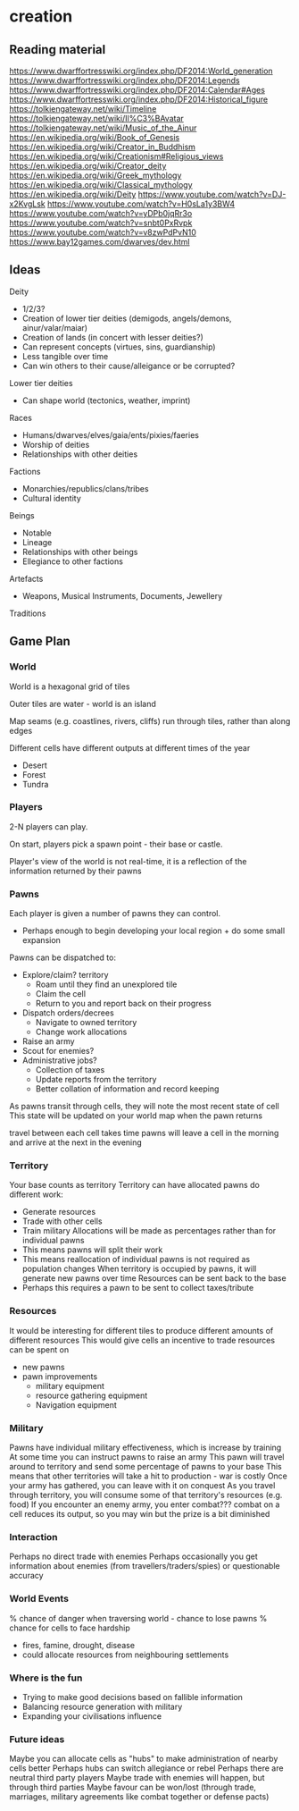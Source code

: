 # creation

## Reading material

https://www.dwarffortresswiki.org/index.php/DF2014:World_generation
https://www.dwarffortresswiki.org/index.php/DF2014:Legends
https://www.dwarffortresswiki.org/index.php/DF2014:Calendar#Ages
https://www.dwarffortresswiki.org/index.php/DF2014:Historical_figure
https://tolkiengateway.net/wiki/Timeline
https://tolkiengateway.net/wiki/Il%C3%BAvatar
https://tolkiengateway.net/wiki/Music_of_the_Ainur
https://en.wikipedia.org/wiki/Book_of_Genesis
https://en.wikipedia.org/wiki/Creator_in_Buddhism
https://en.wikipedia.org/wiki/Creationism#Religious_views
https://en.wikipedia.org/wiki/Creator_deity
https://en.wikipedia.org/wiki/Greek_mythology
https://en.wikipedia.org/wiki/Classical_mythology
https://en.wikipedia.org/wiki/Deity
https://www.youtube.com/watch?v=DJ-x2KvgLsk
https://www.youtube.com/watch?v=H0sLa1y3BW4
https://www.youtube.com/watch?v=yDPb0jqRr3o
https://www.youtube.com/watch?v=snbt0PxRvpk
https://www.youtube.com/watch?v=v8zwPdPvN10
https://www.bay12games.com/dwarves/dev.html

## Ideas

Deity

- 1/2/3?
- Creation of lower tier deities (demigods, angels/demons, ainur/valar/maiar)
- Creation of lands (in concert with lesser deities?)
- Can represent concepts (virtues, sins, guardianship)
- Less tangible over time
- Can win others to their cause/alleigance or be corrupted?

Lower tier deities

- Can shape world (tectonics, weather, imprint)

Races

- Humans/dwarves/elves/gaia/ents/pixies/faeries
- Worship of deities
- Relationships with other deities

Factions

- Monarchies/republics/clans/tribes
- Cultural identity

Beings

- Notable
- Lineage
- Relationships with other beings
- Ellegiance to other factions

Artefacts

- Weapons, Musical Instruments, Documents, Jewellery

Traditions

## Game Plan

### World

World is a hexagonal grid of tiles

Outer tiles are water - world is an island

Map seams (e.g. coastlines, rivers, cliffs) run through tiles, rather than along edges

Different cells have different outputs at different times of the year

- Desert
- Forest
- Tundra

### Players

2-N players can play.

On start, players pick a spawn point - their base or castle.

Player's view of the world is not real-time, it is a reflection of the information returned by their pawns

### Pawns

Each player is given a number of pawns they can control.

- Perhaps enough to begin developing your local region + do some small expansion

Pawns can be dispatched to:

- Explore/claim? territory
  - Roam until they find an unexplored tile
  - Claim the cell
  - Return to you and report back on their progress
- Dispatch orders/decrees
  - Navigate to owned territory
  - Change work allocations
- Raise an army
- Scout for enemies?
- Administrative jobs?
  - Collection of taxes
  - Update reports from the territory
  - Better collation of information and record keeping

As pawns transit through cells, they will note the most recent state of cell
This state will be updated on your world map when the pawn returns

travel between each cell takes time
pawns will leave a cell in the morning and arrive at the next in the evening

### Territory

Your base counts as territory
Territory can have allocated pawns do different work:

- Generate resources
- Trade with other cells
- Train military
  Allocations will be made as percentages rather than for individual pawns
- This means pawns will split their work
- This means reallocation of individual pawns is not required as population changes
  When territory is occupied by pawns, it will generate new pawns over time
  Resources can be sent back to the base
- Perhaps this requires a pawn to be sent to collect taxes/tribute

### Resources

It would be interesting for different tiles to produce different amounts of different resources
This would give cells an incentive to trade
resources can be spent on

- new pawns
- pawn improvements
  - military equipment
  - resource gathering equipment
  - Navigation equipment

### Military

Pawns have individual military effectiveness, which is increase by training
At some time you can instruct pawns to raise an army
This pawn will travel around to territory and send some percentage of pawns to your base
This means that other territories will take a hit to production - war is costly
Once your army has gathered, you can leave with it on conquest
As you travel through territory, you will consume some of that territory's resources (e.g. food)
If you encounter an enemy army, you enter combat???
combat on a cell reduces its output, so you may win but the prize is a bit diminished

### Interaction

Perhaps no direct trade with enemies
Perhaps occasionally you get information about enemies (from travellers/traders/spies) or questionable accuracy

### World Events

% chance of danger when traversing world - chance to lose pawns
% chance for cells to face hardship

- fires, famine, drought, disease
- could allocate resources from neighbouring settlements

### Where is the fun

- Trying to make good decisions based on fallible information
- Balancing resource generation with military
- Expanding your civilisations influence

### Future ideas

Maybe you can allocate cells as "hubs" to make administration of nearby cells better
Perhaps hubs can switch allegiance or rebel
Perhaps there are neutral third party players
Maybe trade with enemies will happen, but through third parties
Maybe favour can be won/lost (through trade, marriages, military agreements like combat together or defense pacts)
